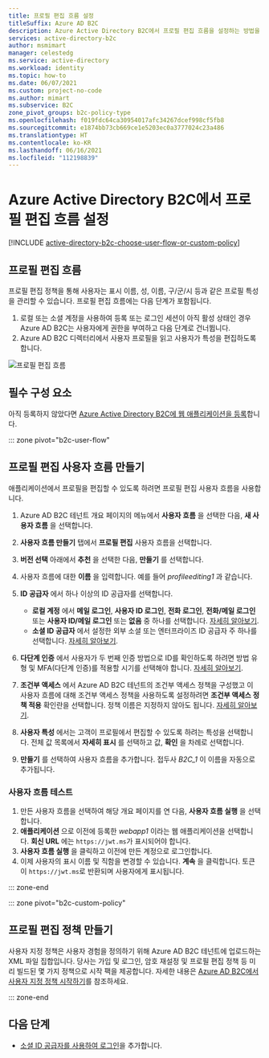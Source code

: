 ```yaml
---
title: 프로필 편집 흐름 설정
titleSuffix: Azure AD B2C
description: Azure Active Directory B2C에서 프로필 편집 흐름을 설정하는 방법을 알아봅니다.
services: active-directory-b2c
author: msmimart
manager: celestedg
ms.service: active-directory
ms.workload: identity
ms.topic: how-to
ms.date: 06/07/2021
ms.custom: project-no-code
ms.author: mimart
ms.subservice: B2C
zone_pivot_groups: b2c-policy-type
ms.openlocfilehash: f019fdc64ca30954017afc34267dcef998cf5fb8
ms.sourcegitcommit: e1874bb73cb669ce1e5203ec0a3777024c23a486
ms.translationtype: HT
ms.contentlocale: ko-KR
ms.lasthandoff: 06/16/2021
ms.locfileid: "112198839"
---
```

# <a name="set-up-a-profile-editing-flow-in-azure-active-directory-b2c"></a>Azure Active Directory B2C에서 프로필 편집 흐름 설정

[!INCLUDE [active-directory-b2c-choose-user-flow-or-custom-policy](../../includes/active-directory-b2c-choose-user-flow-or-custom-policy.md)]

## <a name="profile-editing-flow"></a>프로필 편집 흐름

프로필 편집 정책을 통해 사용자는 표시 이름, 성, 이름, 구/군/시 등과 같은 프로필 특성을 관리할 수 있습니다. 프로필 편집 흐름에는 다음 단계가 포함됩니다. 

1. 로컬 또는 소셜 계정을 사용하여 등록 또는 로그인 세션이 아직 활성 상태인 경우 Azure AD B2C는 사용자에게 권한을 부여하고 다음 단계로 건너뜁니다.
1. Azure AD B2C 디렉터리에서 사용자 프로필을 읽고 사용자가 특성을 편집하도록 합니다.

![프로필 편집 흐름](./media/add-profile-editing-policy/profile-editing-flow.png)


## <a name="prerequisites"></a>필수 구성 요소

아직 등록하지 않았다면 [Azure Active Directory B2C에 웹 애플리케이션을 등록](tutorial-register-applications.md)합니다.

::: zone pivot="b2c-user-flow"

## <a name="create-a-profile-editing-user-flow"></a>프로필 편집 사용자 흐름 만들기

애플리케이션에서 프로필을 편집할 수 있도록 하려면 프로필 편집 사용자 흐름을 사용합니다.

1. Azure AD B2C 테넌트 개요 페이지의 메뉴에서 **사용자 흐름** 을 선택한 다음, **새 사용자 흐름** 을 선택합니다.
1. **사용자 흐름 만들기** 탭에서 **프로필 편집** 사용자 흐름을 선택합니다. 
1. **버전 선택** 아래에서 **추천** 을 선택한 다음, **만들기** 를 선택합니다.
1. 사용자 흐름에 대한 **이름** 을 입력합니다. 예를 들어 *profileediting1* 과 같습니다.
1. **ID 공급자** 에서 하나 이상의 ID 공급자를 선택합니다.

   * **로컬 계정** 에서 **메일 로그인**, **사용자 ID 로그인**, **전화 로그인**, **전화/메일 로그인** 또는 **사용자 ID/메일 로그인** 또는 **없음** 중 하나를 선택합니다. [자세히 알아보기](sign-in-options.md).
   * **소셜 ID 공급자** 에서 설정한 외부 소셜 또는 엔터프라이즈 ID 공급자 주 하나를 선택합니다. [자세히 알아보기](add-identity-provider.md).
1. **다단계 인증** 에서 사용자가 두 번째 인증 방법으로 ID를 확인하도록 하려면 방법 유형 및 MFA(다단계 인증)를 적용할 시기를 선택해야 합니다. [자세히 알아보기](multi-factor-authentication.md).
1. **조건부 액세스** 에서 Azure AD B2C 테넌트의 조건부 액세스 정책을 구성했고 이 사용자 흐름에 대해 조건부 액세스 정책을 사용하도록 설정하려면 **조건부 액세스 정책 적용** 확인란을 선택합니다. 정책 이름은 지정하지 않아도 됩니다. [자세히 알아보기](conditional-access-user-flow.md?pivots=b2c-user-flow).
1. **사용자 특성** 에서는 고객이 프로필에서 편집할 수 있도록 하려는 특성을 선택합니다. 전체 값 목록에서 **자세히 표시** 를 선택하고 값, **확인** 을 차례로 선택합니다.
1. **만들기** 를 선택하여 사용자 흐름을 추가합니다. 접두사 *B2C_1* 이 이름을 자동으로 추가됩니다.

### <a name="test-the-user-flow"></a>사용자 흐름 테스트

1. 만든 사용자 흐름을 선택하여 해당 개요 페이지를 연 다음, **사용자 흐름 실행** 을 선택합니다.
1. **애플리케이션** 으로 이전에 등록한 *webapp1* 이라는 웹 애플리케이션을 선택합니다. **회신 URL** 에는 `https://jwt.ms`가 표시되어야 합니다.
1. **사용자 흐름 실행** 을 클릭하고 이전에 만든 계정으로 로그인합니다.
1. 이제 사용자의 표시 이름 및 직함을 변경할 수 있습니다. **계속** 을 클릭합니다. 토큰이 `https://jwt.ms`로 반환되며 사용자에게 표시됩니다.

::: zone-end

::: zone pivot="b2c-custom-policy"

## <a name="create-a-profile-editing-policy"></a>프로필 편집 정책 만들기

사용자 지정 정책은 사용자 경험을 정의하기 위해 Azure AD B2C 테넌트에 업로드하는 XML 파일 집합입니다. 당사는 가입 및 로그인, 암호 재설정 및 프로필 편집 정책 등 미리 빌드된 몇 가지 정책으로 시작 팩을 제공합니다. 자세한 내용은 [Azure AD B2C에서 사용자 지정 정책 시작하기](tutorial-create-user-flows.md?pivots=b2c-custom-policy)를 참조하세요.

::: zone-end

## <a name="next-steps"></a>다음 단계

* [소셜 ID 공급자를 사용하여 로그인](add-identity-provider.md)을 추가합니다.